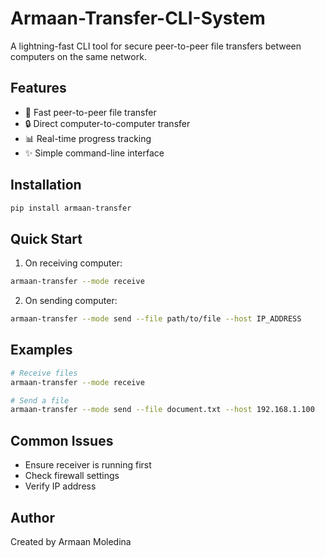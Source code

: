 # Armaan-Transfer-CLI-System

A lightning-fast CLI tool for secure peer-to-peer file transfers between computers on the same network.

## Features
- 🚀 Fast peer-to-peer file transfer
- 🔒 Direct computer-to-computer transfer
- 📊 Real-time progress tracking
- ✨ Simple command-line interface

## Installation
```bash
pip install armaan-transfer
```

## Quick Start

1. On receiving computer:
```bash
armaan-transfer --mode receive
```

2. On sending computer:
```bash
armaan-transfer --mode send --file path/to/file --host IP_ADDRESS
```

## Examples
```bash
# Receive files
armaan-transfer --mode receive

# Send a file
armaan-transfer --mode send --file document.txt --host 192.168.1.100
```

## Common Issues
- Ensure receiver is running first
- Check firewall settings
- Verify IP address

## Author
Created by Armaan Moledina
